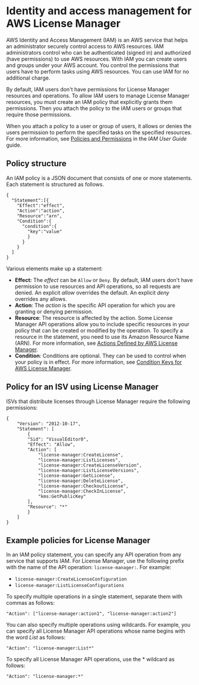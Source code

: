 # Identity and access management for AWS License Manager<a name="identity-access-management"></a>

AWS Identity and Access Management \(IAM\) is an AWS service that helps an administrator securely control access to AWS resources\. IAM administrators control who can be authenticated \(signed in\) and authorized \(have permissions\) to use AWS resources\. With IAM you can create users and groups under your AWS account\. You control the permissions that users have to perform tasks using AWS resources\. You can use IAM for no additional charge\.

By default, IAM users don't have permissions for License Manager resources and operations\. To allow IAM users to manage License Manager resources, you must create an IAM policy that explicitly grants them permissions\. Then you attach the policy to the IAM users or groups that require those permissions\.

When you attach a policy to a user or group of users, it allows or denies the users permission to perform the specified tasks on the specified resources\. For more information, see [Policies and Permissions](https://docs.aws.amazon.com/IAM/latest/UserGuide/access_policies.html) in the *IAM User Guide* guide\.

## Policy structure<a name="iam-policy-structure"></a>

An IAM policy is a JSON document that consists of one or more statements\. Each statement is structured as follows\.

```
{
  "Statement":[{
    "Effect":"effect",
    "Action":"action",
    "Resource":"arn",
    "Condition":{
      "condition":{
        "key":"value"
        }
      }
    }
  ]
}
```

Various elements make up a statement:
+ **Effect:** The *effect* can be `Allow` or `Deny`\. By default, IAM users don't have permission to use resources and API operations, so all requests are denied\. An explicit *allow* overrides the default\. An explicit *deny* overrides any allows\.
+ **Action**: The *action* is the specific API operation for which you are granting or denying permission\.
+ **Resource**: The resource is affected by the action\. Some License Manager API operations allow you to include specific resources in your policy that can be created or modified by the operation\. To specify a resource in the statement, you need to use its Amazon Resource Name \(ARN\)\. For more information, see [Actions Defined by AWS License Manager](https://docs.aws.amazon.com/IAM/latest/UserGuide/list_awslicensemanager.html#awslicensemanager-actions-as-permissions)\.
+ **Condition**: Conditions are optional\. They can be used to control when your policy is in effect\. For more information, see [Condition Keys for AWS License Manager](https://docs.aws.amazon.com/IAM/latest/UserGuide/list_awslicensemanager.html#awslicensemanager-policy-keys)\.

## Policy for an ISV using License Manager<a name="vended-license-requirements"></a>

ISVs that distribute licenses through License Manager require the following permissions:

```
{ 
    "Version": "2012-10-17",     
    "Statement": [ 
        { 
        "Sid": "VisualEditor0", 
        "Effect": "Allow",
        "Action": [
            "license-manager:CreateLicense", 
            "license-manager:ListLicenses", 
            "license-manager:CreateLicenseVersion", 
            "license-manager:ListLicenseVersions", 
            "license-manager:GetLicense", 
            "license-manager:DeleteLicense", 
            "license-manager:CheckoutLicense", 
            "license-manager:CheckInLicense", 
            "kms:GetPublicKey"
        ], 
        "Resource": "*"
        } 
    ] 
}
```

## Example policies for License Manager<a name="iam-policy-examples"></a>

In an IAM policy statement, you can specify any API operation from any service that supports IAM\. For License Manager, use the following prefix with the name of the API operation: `license-manager:`\. For example:
+ `license-manager:CreateLicenseConfiguration`
+ `license-manager:ListLicenseConfigurations`

To specify multiple operations in a single statement, separate them with commas as follows:

```
"Action": ["license-manager:action1", "license-manager:action2"]
```

You can also specify multiple operations using wildcards\. For example, you can specify all License Manager API operations whose name begins with the word *List* as follows:

```
"Action": "license-manager:List*"
```

To specify all License Manager API operations, use the \* wildcard as follows:

```
"Action": "license-manager:*"
```